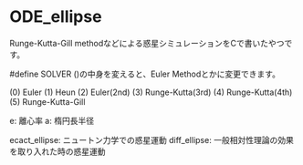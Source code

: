 # ODE_ellipse
Runge-Kutta-Gill methodなどによる惑星シミュレーションをCで書いたやつです。

#define SOLVER ()の中身を変えると、Euler Methodとかに変更できます。

(0) Euler 
(1) Heun 
(2) Euler(2nd) 
(3) Runge-Kutta(3rd)
(4) Runge-Kutta(4th) 
(5) Runge-Kutta-Gill

e: 離心率
a: 楕円長半径

ecact_ellipse: ニュートン力学での惑星運動
diff_ellipse: 一般相対性理論の効果を取り入れた時の惑星運動




